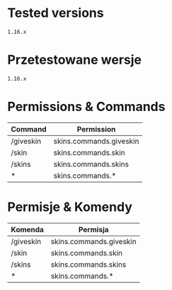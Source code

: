 # Tested versions
`1.16.x`

# Przetestowane wersje
`1.16.x`

# Permissions & Commands

| Command | Permission |
| ------ | ------ |
| /giveskin <player> <category> <name> | skins.commands.giveskin |
| /skin <category> <name> | skins.commands.skin |
| /skins | skins.commands.skins |
| * | skins.commands.* |

  

# Permisje & Komendy
| Komenda | Permisja |
| ------ | ------ |
| /giveskin <gracz> <kategoria> <nazwa> | skins.commands.giveskin |
| /skin <kategoria> <nazwa> | skins.commands.skin |
| /skins | skins.commands.skins |
| * | skins.commands.* |

